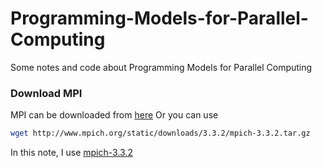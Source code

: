 # Programming-Models-for-Parallel-Computing
Some notes and code about Programming Models for Parallel Computing

### Download MPI

MPI can be downloaded from [here](http://www.mpich.org/downloads/)
Or you can use

```sh
wget http://www.mpich.org/static/downloads/3.3.2/mpich-3.3.2.tar.gz
```
In this note, I use [mpich-3.3.2](http://www.mpich.org/static/downloads/3.3.2/mpich-3.3.2.tar.gz)

